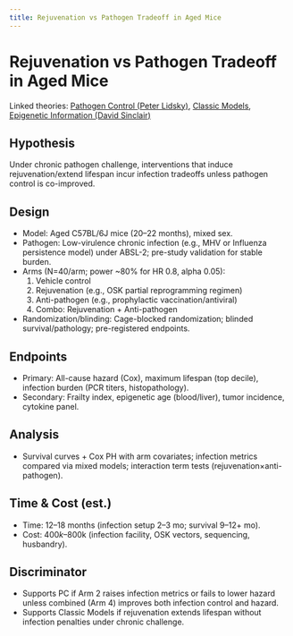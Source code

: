 ```yaml
---
title: Rejuvenation vs Pathogen Tradeoff in Aged Mice
---
```


# Rejuvenation vs Pathogen Tradeoff in Aged Mice

Linked theories: [Pathogen Control (Peter Lidsky)](../theories/pathogen_control.md), [Classic Models](../theories/classic_models.md), [Epigenetic Information (David Sinclair)](../theories/epigenetic_information.md)

## Hypothesis

Under chronic pathogen challenge, interventions that induce rejuvenation/extend lifespan incur infection tradeoffs unless pathogen control is co-improved.

## Design

- Model: Aged C57BL/6J mice (20–22 months), mixed sex.
- Pathogen: Low-virulence chronic infection (e.g., MHV or Influenza persistence model) under ABSL-2; pre-study validation for stable burden.
- Arms (N=40/arm; power ~80% for HR 0.8, alpha 0.05):
  1) Vehicle control
  2) Rejuvenation (e.g., OSK partial reprogramming regimen)
  3) Anti-pathogen (e.g., prophylactic vaccination/antiviral) 
  4) Combo: Rejuvenation + Anti-pathogen
- Randomization/blinding: Cage-blocked randomization; blinded survival/pathology; pre-registered endpoints.

## Endpoints

- Primary: All-cause hazard (Cox), maximum lifespan (top decile), infection burden (PCR titers, histopathology).
- Secondary: Frailty index, epigenetic age (blood/liver), tumor incidence, cytokine panel.

## Analysis

- Survival curves + Cox PH with arm covariates; infection metrics compared via mixed models; interaction term tests (rejuvenation×anti-pathogen).

## Time & Cost (est.)

- Time: 12–18 months (infection setup 2–3 mo; survival 9–12+ mo).
- Cost: $400k–$800k (infection facility, OSK vectors, sequencing, husbandry).

## Discriminator

- Supports PC if Arm 2 raises infection metrics or fails to lower hazard unless combined (Arm 4) improves both infection control and hazard.
- Supports Classic Models if rejuvenation extends lifespan without infection penalties under chronic challenge.
